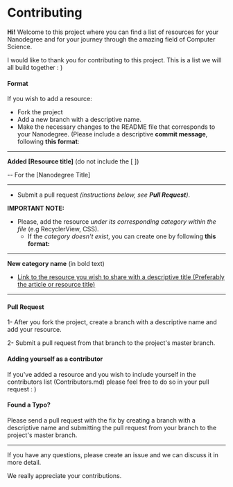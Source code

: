# Contributing

**Hi!** Welcome to this project where you can find a list of resources for your Nanodegree and for your journey through the amazing field of Computer Science. 

I would like to thank you for contributing to this project. This is a list we will all build together : )

#### Format

If you wish to add a resource:

- Fork the project
- Add a new branch with a descriptive name.
- Make the necessary changes to the README file that corresponds to your Nanodegree. (Please include a descriptive **commit message**, following **this format**:

-----

**Added [Resource title]** (do not include the [ ])

-- For the [Nanodegree Title]

-----

- Submit a pull request  *(instructions below, see **Pull Request**)*.

**IMPORTANT NOTE:**

- Please, add the resource *under its corresponding category within the file* (e.g RecyclerView, CSS). 
    - If the *category doesn't exist*, you can create one by following **this format:**
       
---
       
**New category name** (in bold text)

- [Link to the resource you wish to share with a descriptive title  (Preferably the article or resource title)](#)


-----

#### Pull Request

1- After you fork the project, create a branch with a descriptive name and add your resource.

2- Submit a pull request from that branch to the project's master branch.


#### Adding yourself as a contributor

If you've added a resource and you wish to include yourself in the contributors list (Contributors.md) please feel free to do so in your pull request : )

#### Found a Typo?

 Please send a pull request with the fix by creating a branch with a descriptive name and submitting the pull request from your branch to the project's master branch.

----

If you have any questions, please create an issue and we can discuss it in more detail.

We really appreciate your contributions.
